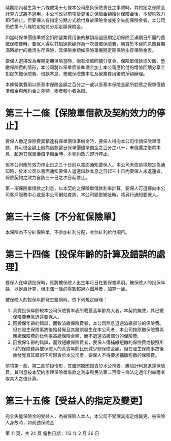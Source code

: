 延期間內發生第十六條或第十七條本公司應負保險責任之事故時，其約定之保險金計算方式將不適用，本公司改以前項變更後之保險金額給付保險金後，本契約效力即行終止。但要保人有指定分期方式給付身故保險金或完全失能保險金者，本公司仍依第十八條約定給付分期定額保險金。

如當時保單價值準備金扣除營業費用後的數額超過展期定期保險至滿期日所需的躉繳保險費時，要保人得以其超過款額作為一次躉繳保險費，購買於本契約原繳費期滿時給付的繳清生存保險，其保險金額如保險單展期定期保險生存保險金表。

要保人選擇改為展期定期保險當時，倘有增值回饋分享金、保險單借款或欠繳、墊繳保險費的情形，本公司將以保單價值準備金加上本公司應給付的增值回饋分享金扣除欠繳保險費、借款本息、墊繳保險費本息及營業費用後的淨額辦理。

本條營業費用以原基本保險金額之百分之一或以原基本保險金額所對應之保單價值準備金與解約金之差額，兩者較小者為限。

# 第三十二條【保險單借款及契約效力的停止】

要保人繳足保險費累積達有保單價值準備金時，要保人得向本公司申請保險單借款，其可借金額上限為借款當日保單價值準備金之百分之八十，未償還之借款本息，超過其保單價值準備金時，本契約效力即行停止。

但本公司應於效力停止日之三十日前以書面通知要保人。本公司未依前項規定為通知時，於本公司以書面通知要保人返還借款本息之日起三十日內要保人未返還者，保險契約之效力自該三十日之次日起停止。

第一項保險單借款之利息，以本契約之保險單借款利率計算，要保人可選擇向本公司客戶服務中心或至本公司網站查詢，本公司變更網址時，將另行通知要保人。

# 第三十三條【不分紅保險單】

本保險為不分紅保險單，不參加紅利分配，並無紅利給付項目。

# 第三十四條【投保年齡的計算及錯誤的處理】

要保人在申請投保時，應將被保險人出生年月日在要保書填明。被保險人的投保年齡，以足歲計算，但未滿一歲的零數超過六個月者，加算一歲。

被保險人的投保年齡發生錯誤時，依下列規定辦理：

1. 真實投保年齡較本公司保險費率表所載最高年齡為大者，本契約無效，其已繳保險費無息退還要保人。
2. 因投保年齡的錯誤，而致溢繳保險費者，本公司無息退還溢繳部分的保險費。但在發生保險事故後始發覺且其錯誤發生在本公司者，本公司按原繳保險費與應繳保險費的比例提高總保險金額，而不退還溢繳部分的保險費。
3. 因投保年齡的錯誤，而致短繳保險費者，要保人得補繳短繳的保險費或按照所付的保險費與被保險人的真實年齡比例減少總保險金額。但在發生保險事故後始發覺且其錯誤不可歸責於本公司者，要保人不得要求補繳短繳的保險費。

前項第一款、第二款前段情形，其錯誤原因歸責於本公司者，應加計利息退還保險費，其利息按本契約辦理保險單借款之利率與民法第二百零三條法定週年利率兩者取其大之值計算。

# 第三十五條【受益人的指定及變更】

完全失能保險金的受益人，為被保險人本人，本公司不受理其指定或變更。被保險人身故時，如前述保險金

第 11 頁，共 24 頁 銷售日期：113 年 2 月 26 日
